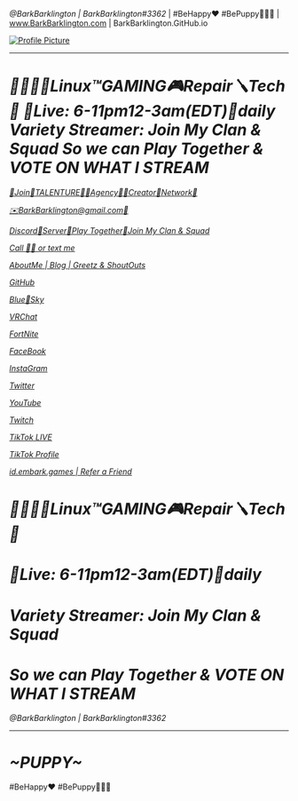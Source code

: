 
_@BarkBarklington | BarkBarklington#3362_
 | #BeHappy❤ #BePuppy🦮🐕‍🦺  | www.BarkBarklington.com | BarkBarklington.GitHub.io      



[![Profile Picture](https://static-cdn.jtvnw.net/jtv_user_pictures/0fadf195-3740-4d35-9b2d-6d6cdf39e9ab-profile_banner-480.png)](https://static-cdn.jtvnw.net/jtv_user_pictures/0fadf195-3740-4d35-9b2d-6d6cdf39e9ab-profile_banner-480.png)

---------------------------------------------

_🌈🏳️‍⚧️🐧Linux™GAMING🎮Repair🪛Tech🔩_
_🐾Live: 6-11pm12-3am(EDT)🔁daily_
_Variety Streamer: Join My Clan & Squad_
_So we can Play Together & VOTE ON WHAT I STREAM_
=====================================================

[_🐉Join🌈TALENTURE🏳️‍⚧️Agency🏳️‍🌈Creator🦄Network🐲_](https://www.tiktok.com/t/ZP864Ppum/)

[_✉️BarkBarklington@gmail.com📨_](mailto:BarkBarklington@GMAIL.com?subject=CaughtYourLivestream&body=JustCaughtYourLiveStreamAndWantedToCollaborate!)

[_Discord🔗Server🔗Play Together🔗Join My Clan & Squad_](https://discord.gg/na4x84dTWx)

[_Call 🤙🏽 or text me_](tel:+15186184887)

[_AboutMe | Blog | Greetz & ShoutOuts_](about.html) 

[_GitHub_](https://github.com/BarkBarklington) 

[_Blue💙Sky_](https://barkbarklington.bsky.social) 

[_VRChat_](https://vrchat.com/home/user/usr_3df2b316-ba49-4a4e-850c-eaa392c476b2)

[_FortNite_](https://fortnitetracker.com/profile/all/BarkBarklington) 

[_FaceBook_](https://www.facebook.com/BarkBarklington) 

[_InstaGram_](https://www.instagram.com/BarkBarklington) 

[_Twitter_](https://twitter.com/BarkBarklington) 

[_YouTube_](https://www.youtube.com/@BarkBarklington?sub_confirmation=1) 

[_Twitch_](https://m.twitch.tv/BarkBarklington) 

[_TikTok LIVE_](https://www.tiktok.com/@barkbarklington/live) 

[_TikTok Profile_](https://www.tiktok.com/@barkbarklington/) 

[_id.embark.games | Refer a Friend_](https://id.embark.games/id/the-finals/refer-a-friend/claim?code=GNFGWQEQX-5VSELCUPP-LBMIOOD4)


_🌈🏳️‍⚧️🐧Linux™GAMING🎮Repair🪛Tech🔩_
============================================
_🐾Live: 6-11pm12-3am(EDT)🔁daily_
======================================
_Variety Streamer: Join My Clan & Squad_
============================================
_So we can Play Together & VOTE ON WHAT I STREAM_
=====================================================
_@BarkBarklington | BarkBarklington#3362_

---------------------------------------------
_~PUPPY~_
=============
#BeHappy❤ #BePuppy🦮🐕‍🦺
